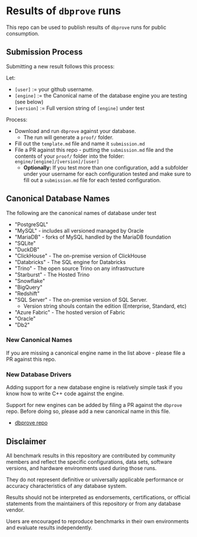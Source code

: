 # Results of `dbprove` runs

This repo can be used to publish results of `dbprove` runs for public
consumption.

## Submission Process

Submitting a new result follows this process:

Let:

- `[user]` := your github username.
- `[engine]` := the Canonical name of the database engine you are testing (see below)
- `[version]` := Full version string of `[engine]` under test

Process:

- Download and run `dbprove` against your database.
  - The run will generate a `proof/` folder.
- Fill out the `template.md` file and name it `submission.md`
- File a PR against this repo - putting the `submission.md` file
  and the contents of your `proof/` folder into the folder:
  `engine/[engine]/[version]/[user]`
  - **Optionally:** If you test more than one configuration, add a
    subfolder under your username for each configuration tested and make sure to fill out a `submission.md` file for each tested configuration.

## Canonical Database Names

The following are the canonical names of database under test

- "PostgreSQL"
- "MySQL" - includes all versioned managed by Oracle
- "MariaDB" - forks of MySQL handled by the MariaDB foundation
- "SQLite"
- "DuckDB"
- "ClickHouse" - The on-premise version of ClickHouse
- "Databricks" - The SQL engine for Databricks
- "Trino" - The open source Trino on any infrastructure
- "Starburst" - The Hosted Trino
- "Snowflake"
- "BigQuery"
- "Redshift"
- "SQL Server" - The on-premise version of SQL Server.
  - Version string shouls contain the edition (Enterprise, Standard, etc)
- "Azure Fabric" - The hosted version of Fabric
- "Oracle"
- "Db2"

### New Canonical Names

If you are missing a canonical engine name in the list above - please file a PR against this repo.

### New Database Drivers

Adding support for a new database engine is relatively simple task if you know how to write C++ code against the engine.

Support for new engines can be added by filing a PR against the `dbprove` repo. Before doing so, please add a new canonical name in this file.

- [dbprove repo](https://github.com/thomaskejser/dbprove)

## Disclaimer

All benchmark results in this repository are contributed by community members and reflect the specific configurations, data sets, software versions, and hardware environments used during those runs.

They do not represent definitive or universally applicable performance or accuracy characteristics of any database system.

Results should not be interpreted as endorsements, certifications, or official statements from the maintainers of this repository or from any database vendor.

Users are encouraged to reproduce benchmarks in their own environments and evaluate results independently.
